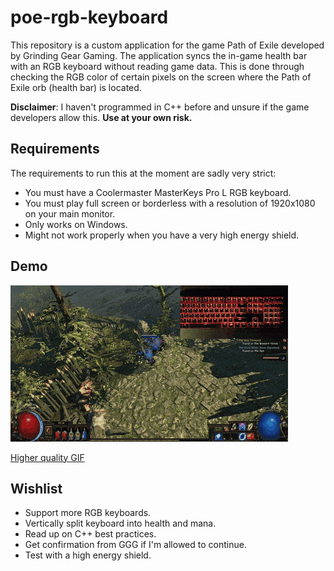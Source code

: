# poe-rgb-keyboard
This repository is a custom application for the game Path of Exile developed by Grinding Gear Gaming.
The application syncs the in-game health bar with an RGB keyboard without reading game data.
This is done through checking the RGB color of certain pixels on the screen where the Path of Exile orb (health bar) is located.


**Disclaimer**: I haven't programmed in C++ before and unsure if the game developers allow this. **Use at your own risk.**

## Requirements 
The requirements to run this at the moment are sadly very strict:

- You must have a Coolermaster MasterKeys Pro L RGB keyboard.
- You must play full screen or borderless with a resolution of 1920x1080 on your main monitor.
- Only works on Windows.
- Might not work properly when you have a very high energy shield. 

## Demo
![Demo](demo.gif)

[Higher quality GIF](https://gfycat.com/impossibleuniqueatlasmoth)

## Wishlist

- Support more RGB keyboards.
- Vertically split keyboard into health and mana.
- Read up on C++ best practices.
- Get confirmation from GGG if I'm allowed to continue.
- Test with a high energy shield.
